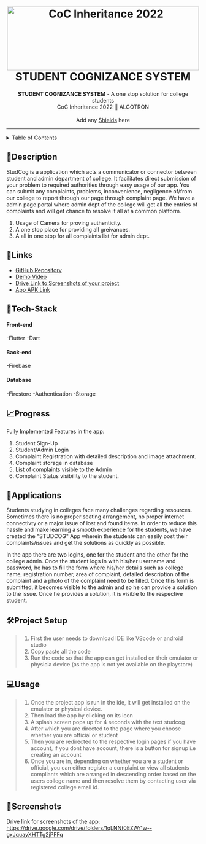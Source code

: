 <h1 align="center">
  <a href="https://github.com/CommunityOfCoders/Inheritance-2022">
    <img src="https://res.cloudinary.com/dn6vz8exv/image/upload/v1665664791/inh_zzefoy.jpg" alt="CoC Inheritance 2022" width="500" height="166">
  </a>
  <br>
  STUDENT COGNIZANCE SYSTEM
</h1>

<div align="center">
   <strong>STUDENT COGNIZANCE SYSTEM</strong> - A one stop solution for college students<br>
  CoC Inheritance 2022 || ALGOTRON <br> <br>
  Add any <a href="https://shields.io/">Shields</a> here
</div>
<hr>

<details>
<summary>Table of Contents</summary>

- [Description](#description)
- [Links](#links)
- [Tech Stack](#tech-stack)
- [Progress](#progress)
- [Future Scope](#future-scope)
- [Applications](#applications)
- [Project Setup](#project-setup)
- [Usage](#usage)
- [Team Members](#team-members)
- [Mentors](#mentors)
- [Screenshots](#screenshots)

</details>

## 📝Description
StudCog is a application which acts a communicator or connector between student and admin department of college. It facilitates direct submission of your problem to required authorities through easy usage of our app. You can submit any complaints, problems, inconvenience, negligence of/from our college to report through our page through complaint page. We have a admin page portal where admin dept of the college will get all the entries of complaints and will get chance to resolve it all at a common platform.
1. Usage of Camera for proving authenticity.
2. A one stop place for providing all greivances.
3. A all in one stop for all complaints list for admin dept.

## 🔗Links

- [GitHub Repository](https://github.com/vjtiarnav/StudCog)
- [Demo Video](https://drive.google.com/drive/folders/1SZ6RBVdQUoDSxuv_uWM5HXppNFaVeX5F?usp=sharing)
- [Drive Link to Screenshots of your project](https://drive.google.com/drive/folders/1qLNNt0EZWr1w--gxJquayXHTTg2jPFFq)
- [App APK Link](https://drive.google.com/file/d/1BgC0cj7Y2nGqWxTUyHevbEwV1PPpRFTs/view?usp=drivesdk)


## 🤖Tech-Stack

#### Front-end
-Flutter
-Dart

#### Back-end
-Firebase 

#### Database
-Firestore 
-Authentication
-Storage

## 📈Progress

Fully Implemented Features in the app:

1. Student Sign-Up
2. Student/Admin Login
3. Complaint Registration with detailed description and image attachment.
4. Complaint storage in database 
5. List of complaints visible to the Admin
6. Complaint Status visibility to the student.

## 💸Applications

Students studying in colleges face many challenges regarding resources. Sometimes there is no proper seating arrangement, no proper internet connectivty or a major issue of lost and found items. In order to reduce this hassle and make learning a smooth experience for the students, we have created the "STUDCOG" App wherein the students can easily post their complaints/issues and get the solutions as quickly as possible.

In the app there are two logins, one for the student and the other for the college admin. Once the student logs in with his/her username and password, he has to fill the form where his/her details such as college name, registration number, area of complaint, detailed description of the complaint and a photo of the complaint need to be filled. Once this form is submitted, it becomes visible to the admin and so he can provide a solution to the issue. Once he provides a solution, it is visible to the respective student.

## 🛠Project Setup

>1. First the user needs to download IDE like VScode or android studio
>2. Copy paste all the code 
>3. Run the code so that the app can get installed on their emulator or physicla device (as the app is not yet available on the playstore)
>
## 💻Usage

>1. Once the project app is run in the ide, it will get installed on the emulator or physical device.
>2. Then load the app by clicking on its icon
>3. A splash screen pops up for 4 seconds with the text studcog
>4. After which you are directed to the page where you choose whether you are official or student
>5. Then you are redirected to the respective login pages if you have account, if you dont have account, there is a button for signup i.e creating an account
>6. Once you are in, depending on whether you are a student or official, you can either register a complaint or view all students compliants which are arranged in descending order based on the users college name and then resolve them by contacting user via registered college email id.

## 📱Screenshots
Drive link for screenshots of the app:
https://drive.google.com/drive/folders/1qLNNt0EZWr1w--gxJquayXHTTg2jPFFq
